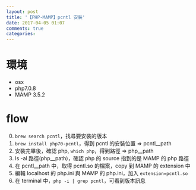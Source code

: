 ```yaml
---
layout: post
title: '【PHP-MAMP】pcntl 安裝'
date: 2017-04-05 01:07
comments: true
categories: 
---
```

# 環境
- osx
- php7.0.8
- MAMP 3.5.2

# flow
0. `brew search pcntl`，找尋要安裝的版本
1. `brew install php70-pcntl`，得到 pcntl 的安裝位置 => pcntl__path
2. 安裝完畢後，確認 php, `which php`，得到路徑 => php__path
3. ls -al 路徑(php__path)，確認 php 的 source 指到的是 MAMP 的 php 路徑
4. 在 pcntl__path 中，取得 pcntl.so 的檔案，copy 到 MAMP 的 extension 中
5. 編輯 localhost 的 php.ini 與 MAMP 的 php.ini，加入 `extension=pcntl.so`
6. 在 terminal 中，`php -i | grep pcntl`，可看到版本訊息